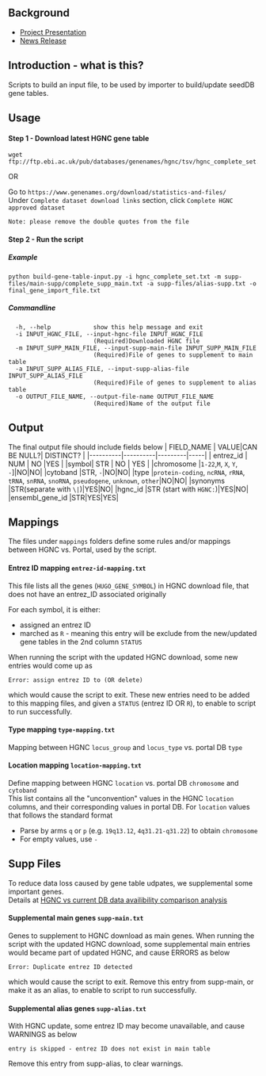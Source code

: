 ## Background
- [Project Presentation](https://rb.gy/4rvgf9) 
- [News Release](https://rb.gy/njmzom)

## Introduction - what is this?
Scripts to build an input file, to be used by importer to build/update seedDB gene tables.  

## Usage

#### Step 1 - Download latest HGNC gene table

```
wget ftp://ftp.ebi.ac.uk/pub/databases/genenames/hgnc/tsv/hgnc_complete_set.txt
```

OR

Go to `https://www.genenames.org/download/statistics-and-files/`  
Under `Complete dataset download links` section, click `Complete HGNC approved dataset`  

```Note: please remove the double quotes from the file```

#### Step 2 - Run the script

##### Example
```
python build-gene-table-input.py -i hgnc_complete_set.txt -m supp-files/main-supp/complete_supp_main.txt -a supp-files/alias-supp.txt -o final_gene_import_file.txt
```
##### Commandline
```
  -h, --help            show this help message and exit
  -i INPUT_HGNC_FILE, --input-hgnc-file INPUT_HGNC_FILE
                        (Required)Downloaded HGNC file
  -m INPUT_SUPP_MAIN_FILE, --input-supp-main-file INPUT_SUPP_MAIN_FILE
                        (Required)File of genes to supplement to main table
  -a INPUT_SUPP_ALIAS_FILE, --input-supp-alias-file INPUT_SUPP_ALIAS_FILE
                        (Required)File of genes to supplement to alias table
  -o OUTPUT_FILE_NAME, --output-file-name OUTPUT_FILE_NAME
                        (Required)Name of the output file
```

## Output

The final output file should include fields below
| FIELD_NAME | VALUE|CAN BE NULL?| DISTINCT? |
|----------|----------|---------|-----|
| entrez_id | NUM | NO |YES |
|symbol| STR | NO | YES |
|chromosome |`1-22`,`M`, `X`, `Y`, `-`]|NO|NO|
|cytoband |STR, `-`|NO|NO|
|type |`protein-coding`, `ncRNA`, `rRNA`, `tRNA`, `snRNA`, `snoRNA`, `pseudogene`, `unknown`, `other`|NO|NO|
|synonyms |STR(separate with `\|`)|YES|NO|
|hgnc_id |STR (start with `HGNC:`)|YES|NO|
|ensembl_gene_id |STR|YES|YES|

## Mappings
The files under `mappings` folders define some rules and/or mappings between HGNC vs. Portal, used by the script. 

#### Entrez ID mapping `entrez-id-mapping.txt`

This file lists all the genes (`HUGO_GENE_SYMBOL`) in HGNC download file, that does not have an entrez_ID associated originally

For each symbol, it is either:
- assigned an entrez ID
- marched as `R` - meaning this entry will be exclude from the new/updated gene tables
in the 2nd column `STATUS`

When running the script with the updated HGNC download, some new entries would come up as 
```
Error: assign entrez ID to (OR delete)
```
which would cause the script to exit. 
These new entries need to be added to this mapping files, and given a `STATUS` (entrez ID OR `R`),
to enable to script to run successfully. 

#### Type mapping `type-mapping.txt`
Mapping between HGNC `locus_group` and `locus_type` vs. portal DB `type`

#### Location mapping `location-mapping.txt`
Define mapping between HGNC `location` vs. portal DB `chromosome` and `cytoband`  
This list contains all the "unconvention" values in the HGNC `location` columns, and their corresponding values in portal DB. 
For `location` values that follows the standard format 
- Parse by arms `q` or `p` (e.g. `19q13.12`, `4q31.21-q31.22`) to obtain `chromosome`
- For empty values, use `-`

## Supp Files
To reduce data loss caused by gene table udpates, we supplemental some important genes.  
Details at [HGNC vs current DB data availibility comparison analysis](https://rb.gy/rbfdnl)

#### Supplemental main genes `supp-main.txt`
Genes to supplement to HGNC download as main genes.
When running the script with the updated HGNC download, some supplemental main entries would became part of updated HGNC, 
and cause ERRORS as below 
```
Error: Duplicate entrez ID detected
```
which would cause the script to exit. 
Remove this entry from supp-main, or make it as an alias, to enable to script to run successfully. 

#### Supplemental alias genes `supp-alias.txt`
With HGNC update, some entrez ID may become unavailable, and cause WARNINGS as below
```
entry is skipped - entrez ID does not exist in main table
```
Remove this entry from supp-alias, to clear warnings.
